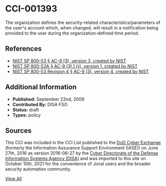 # CCI-001393

The organization defines the security-related characteristics/parameters of the user^s account which, when changed, will result in a notification being provided to the user during the organization-defined time period.

## References ##

* [NIST SP 800-53 § AC-9 (3), version 3, created by NIST](http://csrc.nist.gov/publications/PubsSPs.html)
* [NIST SP 800-53A § AC-9 (3).1 (ii), version 1, created by NIST](http://csrc.nist.gov/publications/PubsSPs.html)
* [NIST SP 800-53 Revision 4 § AC-9 (3), version 4, created by NIST](http://csrc.nist.gov/publications/PubsSPs.html)


## Additional Information ##

* **Published:** September 22nd, 2009
* **Contributed By:** DISA FSO
* **Status:** draft
* **Types:** policy

## Sources ##

This CCI was included in the CCI List published to the [DoD Cyber Exchange](https://public.cyber.mil/stigs/cci/)
(formerly the Information Assurance Support Environment (IASE)) on June 27th, 2016 as version
2016-06-27 by the [Cyber Directorate of the Defense Information Systems Agency (DISA)](https://public.cyber.mil/about-cyber/)
and was imported to this site on October 10th, 2021 for the convenience of Joval users and the broader
security automation community.

[View All](../README.md)
